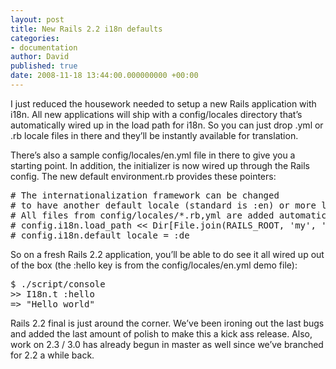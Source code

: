 ```yaml
---
layout: post
title: New Rails 2.2 i18n defaults
categories:
- documentation
author: David
published: true
date: 2008-11-18 13:44:00.000000000 +00:00
---
```

<p>I just reduced the housework needed to setup a new Rails application with i18n. All new applications will ship with a config/locales directory that&#8217;s automatically wired up in the load path for i18n. So you can just drop .yml or .rb locale files in there and they&#8217;ll be instantly available for translation.</p>
<p>There&#8217;s also a sample config/locales/en.yml file in there to give you a starting point. In addition, the initializer is now wired up through the Rails config. The new default environment.rb provides these pointers:</p>
<pre># The internationalization framework can be changed 
# to have another default locale (standard is :en) or more load paths.
# All files from config/locales/*.rb,yml are added automatically.
# config.i18n.load_path &lt;&lt; Dir[File.join(RAILS_ROOT, 'my', 'locales', '*.{rb,yml}')]
# config.i18n.default_locale = :de</pre>
<p>So on a fresh Rails 2.2 application, you&#8217;ll be able to do see it all wired up out of the box (the :hello key is from the config/locales/en.yml demo file):</p>
<pre>$ ./script/console
&gt;&gt; I18n.t :hello
=&gt; "Hello world"</pre>
<p>Rails 2.2 final is just around the corner. We&#8217;ve been ironing out the last bugs and added the last amount of polish to make this a kick ass release. Also, work on 2.3 / 3.0 has already begun in master as well since we&#8217;ve branched for 2.2 a while back.</p>